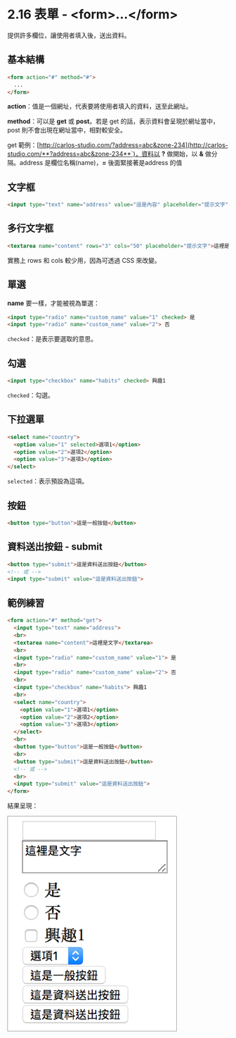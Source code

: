 # 2.16 表單 - &lt;form&gt;...&lt;/form&gt;

提供許多欄位，讓使用者填入後，送出資料。

## 基本結構

```html
<form action="#" method="#">
  ...
</form>
```

**action**：值是一個網址，代表要將使用者填入的資料，送至此網址。

**method**：可以是 **get** 或 **post**。若是 get 的話，表示資料會呈現於網址當中，post 則不會出現在網址當中，相對較安全。

get 範例：[http://carlos-studio.com/?address=abc&zone-234](http://carlos-studio.com/**?address=abc&zone-234**`)，資料以 **?** 做開始，以 **&** 做分隔。address 是欄位名稱\(name\)，**=** 後面緊接著是address 的值

## 文字框

```html
<input type="text" name="address" value="這是內容" placeholder="提示文字">
```

## 多行文字框

```html
<textarea name="content" rows="3" cols="50" placeholder="提示文字">這裡是文字</textarea>
```

實務上 rows 和 cols 較少用，因為可透過 CSS 來改變。

## 單選

**name** 要一樣，才能被視為單選：

```html
<input type="radio" name="custom_name" value="1" checked> 是
<input type="radio" name="custom_name" value="2"> 否
```

`checked`：是表示要選取的意思。

## 勾選

```html
<input type="checkbox" name="habits" checked> 興趣1
```

`checked`：勾選。

## 下拉選單

```html
<select name="country">
  <option value="1" selected>選項1</option>
  <option value="2">選項2</option>
  <option value="3">選項3</option>
</select>
```

`selected`：表示預設為這項。

## 按鈕

```html
<button type="button">這是一般按鈕</button>
```

## 資料送出按鈕 - submit

```html
<button type="submit">這是資料送出按鈕</button>
<!-- 或 -->
<input type="submit" value="這是資料送出按鈕">
```

## 範例練習

```html
<form action="#" method="get">
  <input type="text" name="address">
  <br>
  <textarea name="content">這裡是文字</textarea>
  <br>
  <input type="radio" name="custom_name" value="1"> 是
  <br>
  <input type="radio" name="custom_name" value="2"> 否
  <br>
  <input type="checkbox" name="habits"> 興趣1
  <br>
  <select name="country">
    <option value="1">選項1</option>
    <option value="2">選項2</option>
    <option value="3">選項3</option>
  </select>
  <br>
  <button type="button">這是一般按鈕</button>
  <br>
  <button type="submit">這是資料送出按鈕</button>
  <!-- 或 -->
  <br>
  <input type="submit" value="這是資料送出按鈕">
</form>
```

結果呈現：

![](/assets/表單基礎.png)

